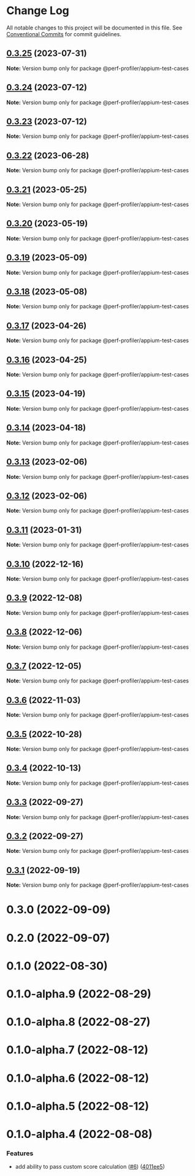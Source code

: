 # Change Log

All notable changes to this project will be documented in this file.
See [Conventional Commits](https://conventionalcommits.org) for commit guidelines.

## [0.3.25](https://github.com/bamlab/android-performance-profiler/compare/@perf-profiler/appium-test-cases@0.3.24...@perf-profiler/appium-test-cases@0.3.25) (2023-07-31)

**Note:** Version bump only for package @perf-profiler/appium-test-cases

## [0.3.24](https://github.com/bamlab/android-performance-profiler/compare/@perf-profiler/appium-test-cases@0.3.23...@perf-profiler/appium-test-cases@0.3.24) (2023-07-12)

**Note:** Version bump only for package @perf-profiler/appium-test-cases

## [0.3.23](https://github.com/bamlab/android-performance-profiler/compare/@perf-profiler/appium-test-cases@0.3.22...@perf-profiler/appium-test-cases@0.3.23) (2023-07-12)

**Note:** Version bump only for package @perf-profiler/appium-test-cases

## [0.3.22](https://github.com/bamlab/android-performance-profiler/compare/@perf-profiler/appium-test-cases@0.3.21...@perf-profiler/appium-test-cases@0.3.22) (2023-06-28)

**Note:** Version bump only for package @perf-profiler/appium-test-cases

## [0.3.21](https://github.com/bamlab/android-performance-profiler/compare/@perf-profiler/appium-test-cases@0.3.20...@perf-profiler/appium-test-cases@0.3.21) (2023-05-25)

**Note:** Version bump only for package @perf-profiler/appium-test-cases

## [0.3.20](https://github.com/bamlab/android-performance-profiler/compare/@perf-profiler/appium-test-cases@0.3.19...@perf-profiler/appium-test-cases@0.3.20) (2023-05-19)

**Note:** Version bump only for package @perf-profiler/appium-test-cases

## [0.3.19](https://github.com/bamlab/android-performance-profiler/compare/@perf-profiler/appium-test-cases@0.3.18...@perf-profiler/appium-test-cases@0.3.19) (2023-05-09)

**Note:** Version bump only for package @perf-profiler/appium-test-cases

## [0.3.18](https://github.com/bamlab/android-performance-profiler/compare/@perf-profiler/appium-test-cases@0.3.17...@perf-profiler/appium-test-cases@0.3.18) (2023-05-08)

**Note:** Version bump only for package @perf-profiler/appium-test-cases

## [0.3.17](https://github.com/bamlab/android-performance-profiler/compare/@perf-profiler/appium-test-cases@0.3.16...@perf-profiler/appium-test-cases@0.3.17) (2023-04-26)

**Note:** Version bump only for package @perf-profiler/appium-test-cases

## [0.3.16](https://github.com/bamlab/android-performance-profiler/compare/@perf-profiler/appium-test-cases@0.3.15...@perf-profiler/appium-test-cases@0.3.16) (2023-04-25)

**Note:** Version bump only for package @perf-profiler/appium-test-cases

## [0.3.15](https://github.com/bamlab/android-performance-profiler/compare/@perf-profiler/appium-test-cases@0.3.14...@perf-profiler/appium-test-cases@0.3.15) (2023-04-19)

**Note:** Version bump only for package @perf-profiler/appium-test-cases

## [0.3.14](https://github.com/bamlab/android-performance-profiler/compare/@perf-profiler/appium-test-cases@0.3.13...@perf-profiler/appium-test-cases@0.3.14) (2023-04-18)

**Note:** Version bump only for package @perf-profiler/appium-test-cases

## [0.3.13](https://github.com/bamlab/android-performance-profiler/compare/@perf-profiler/appium-test-cases@0.3.12...@perf-profiler/appium-test-cases@0.3.13) (2023-02-06)

**Note:** Version bump only for package @perf-profiler/appium-test-cases

## [0.3.12](https://github.com/bamlab/android-performance-profiler/compare/@perf-profiler/appium-test-cases@0.3.11...@perf-profiler/appium-test-cases@0.3.12) (2023-02-06)

**Note:** Version bump only for package @perf-profiler/appium-test-cases

## [0.3.11](https://github.com/bamlab/android-performance-profiler/compare/@perf-profiler/appium-test-cases@0.3.10...@perf-profiler/appium-test-cases@0.3.11) (2023-01-31)

**Note:** Version bump only for package @perf-profiler/appium-test-cases

## [0.3.10](https://github.com/bamlab/android-performance-profiler/compare/@perf-profiler/appium-test-cases@0.3.9...@perf-profiler/appium-test-cases@0.3.10) (2022-12-16)

**Note:** Version bump only for package @perf-profiler/appium-test-cases

## [0.3.9](https://github.com/bamlab/android-performance-profiler/compare/@perf-profiler/appium-test-cases@0.3.8...@perf-profiler/appium-test-cases@0.3.9) (2022-12-08)

**Note:** Version bump only for package @perf-profiler/appium-test-cases

## [0.3.8](https://github.com/bamlab/android-performance-profiler/compare/@perf-profiler/appium-test-cases@0.3.7...@perf-profiler/appium-test-cases@0.3.8) (2022-12-06)

**Note:** Version bump only for package @perf-profiler/appium-test-cases

## [0.3.7](https://github.com/bamlab/android-performance-profiler/compare/@perf-profiler/appium-test-cases@0.3.6...@perf-profiler/appium-test-cases@0.3.7) (2022-12-05)

**Note:** Version bump only for package @perf-profiler/appium-test-cases

## [0.3.6](https://github.com/bamlab/android-performance-profiler/compare/@perf-profiler/appium-test-cases@0.3.5...@perf-profiler/appium-test-cases@0.3.6) (2022-11-03)

**Note:** Version bump only for package @perf-profiler/appium-test-cases

## [0.3.5](https://github.com/bamlab/android-performance-profiler/compare/@perf-profiler/appium-test-cases@0.3.4...@perf-profiler/appium-test-cases@0.3.5) (2022-10-28)

**Note:** Version bump only for package @perf-profiler/appium-test-cases

## [0.3.4](https://github.com/bamlab/android-performance-profiler/compare/@perf-profiler/appium-test-cases@0.3.3...@perf-profiler/appium-test-cases@0.3.4) (2022-10-13)

**Note:** Version bump only for package @perf-profiler/appium-test-cases

## [0.3.3](https://github.com/bamlab/android-performance-profiler/compare/@perf-profiler/appium-test-cases@0.3.2...@perf-profiler/appium-test-cases@0.3.3) (2022-09-27)

**Note:** Version bump only for package @perf-profiler/appium-test-cases

## [0.3.2](https://github.com/bamlab/android-performance-profiler/compare/@perf-profiler/appium-test-cases@0.3.1...@perf-profiler/appium-test-cases@0.3.2) (2022-09-27)

**Note:** Version bump only for package @perf-profiler/appium-test-cases

## [0.3.1](https://github.com/bamlab/android-performance-profiler/compare/@perf-profiler/appium-test-cases@0.3.0...@perf-profiler/appium-test-cases@0.3.1) (2022-09-19)

**Note:** Version bump only for package @perf-profiler/appium-test-cases

# 0.3.0 (2022-09-09)

# 0.2.0 (2022-09-07)

# 0.1.0 (2022-08-30)

# 0.1.0-alpha.9 (2022-08-29)

# 0.1.0-alpha.8 (2022-08-27)

# 0.1.0-alpha.7 (2022-08-12)

# 0.1.0-alpha.6 (2022-08-12)

# 0.1.0-alpha.5 (2022-08-12)

# 0.1.0-alpha.4 (2022-08-08)

### Features

- add ability to pass custom score calculation ([#6](https://github.com/bamlab/android-performance-profiler/issues/6)) ([4011ee5](https://github.com/bamlab/android-performance-profiler/commit/4011ee59dfd1b51530974cfaea6a60873e5699fc))
